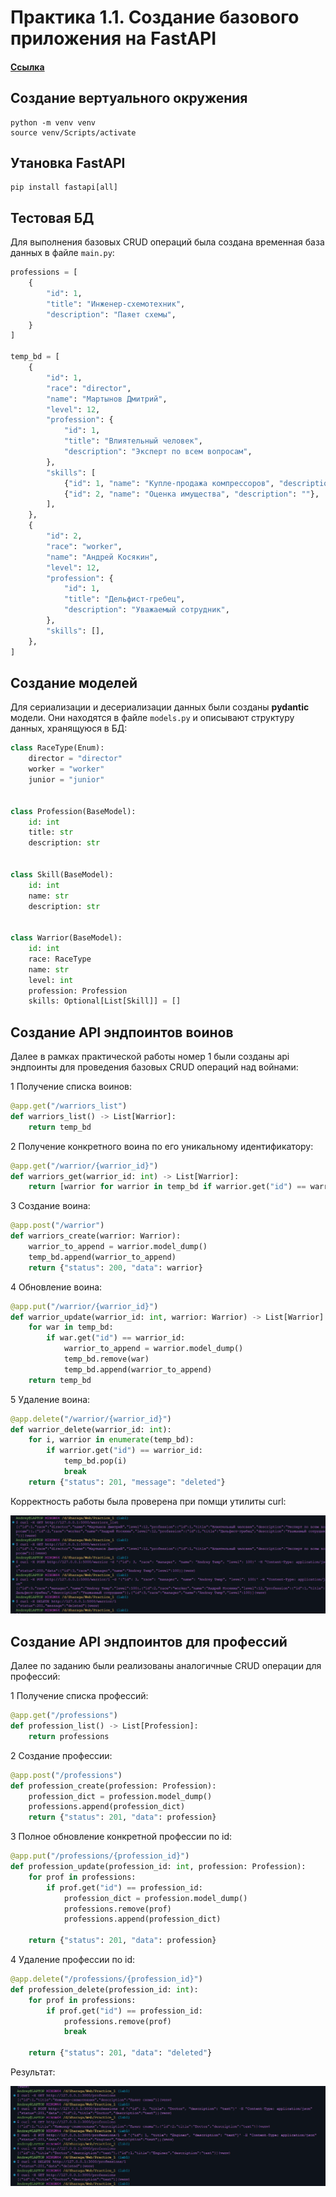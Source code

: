 # Практика 1.1. Создание базового приложения на FastAPI

#### [Ссылка](https://github.com/KotovshchikovAndrey/ITMOWeb/tree/master/Practice_1)

## Создание вертуального окружения

```
python -m venv venv
source venv/Scripts/activate
```

## Утановка FastAPI

```
pip install fastapi[all]
```

## Тестовая БД

Для выполнения базовых CRUD операций была создана временная база данных в файле `main.py`:

```python
professions = [
    {
        "id": 1,
        "title": "Инженер-схемотехник",
        "description": "Паяет схемы",
    }
]

temp_bd = [
    {
        "id": 1,
        "race": "director",
        "name": "Мартынов Дмитрий",
        "level": 12,
        "profession": {
            "id": 1,
            "title": "Влиятельный человек",
            "description": "Эксперт по всем вопросам",
        },
        "skills": [
            {"id": 1, "name": "Купле-продажа компрессоров", "description": ""},
            {"id": 2, "name": "Оценка имущества", "description": ""},
        ],
    },
    {
        "id": 2,
        "race": "worker",
        "name": "Андрей Косякин",
        "level": 12,
        "profession": {
            "id": 1,
            "title": "Дельфист-гребец",
            "description": "Уважаемый сотрудник",
        },
        "skills": [],
    },
]
```

## Создание моделей

Для сериализации и десериализации данных были созданы **pydantic** модели. Они находятся в файле `models.py` и описывают структуру данных, хранящуюся в БД:

```python
class RaceType(Enum):
    director = "director"
    worker = "worker"
    junior = "junior"


class Profession(BaseModel):
    id: int
    title: str
    description: str


class Skill(BaseModel):
    id: int
    name: str
    description: str


class Warrior(BaseModel):
    id: int
    race: RaceType
    name: str
    level: int
    profession: Profession
    skills: Optional[List[Skill]] = []
```

## Создание API эндпоинтов воинов

Далее в рамках практической работы номер 1 были созданы api эндпоинты для
проведения базовых CRUD операций над войнами:

1 Получение списка воинов:

```python
@app.get("/warriors_list")
def warriors_list() -> List[Warrior]:
    return temp_bd
```

2 Получение конкретного воина по его уникальному идентификатору:

```python
@app.get("/warrior/{warrior_id}")
def warriors_get(warrior_id: int) -> List[Warrior]:
    return [warrior for warrior in temp_bd if warrior.get("id") == warrior_id]
```

3 Создание воина:

```python
@app.post("/warrior")
def warriors_create(warrior: Warrior):
    warrior_to_append = warrior.model_dump()
    temp_bd.append(warrior_to_append)
    return {"status": 200, "data": warrior}
```

4 Обновление воина:

```python
@app.put("/warrior/{warrior_id}")
def warrior_update(warrior_id: int, warrior: Warrior) -> List[Warrior]:
    for war in temp_bd:
        if war.get("id") == warrior_id:
            warrior_to_append = warrior.model_dump()
            temp_bd.remove(war)
            temp_bd.append(warrior_to_append)
    return temp_bd
```


5 Удаление воина:

```python
@app.delete("/warrior/{warrior_id}")
def warrior_delete(warrior_id: int):
    for i, warrior in enumerate(temp_bd):
        if warrior.get("id") == warrior_id:
            temp_bd.pop(i)
            break
    return {"status": 201, "message": "deleted"}
```

Корректность работы была проверена при помщи утилиты curl:

![](assets/practice1.1/curl_results.png)

## Создание API эндпоинтов для профессий

Далее по заданию были реализованы аналогичные CRUD операции для профессий:

1 Получение списка профессий:

```python
@app.get("/professions")
def profession_list() -> List[Profession]:
    return professions
```

2 Создание профессии:

```python
@app.post("/professions")
def profession_create(profession: Profession):
    profession_dict = profession.model_dump()
    professions.append(profession_dict)
    return {"status": 201, "data": profession}
```

3 Полное обновление конкретной профессии по id:

```python
@app.put("/professions/{profession_id}")
def profession_update(profession_id: int, profession: Profession):
    for prof in professions:
        if prof.get("id") == profession_id:
            profession_dict = profession.model_dump()
            professions.remove(prof)
            professions.append(profession_dict)

    return {"status": 201, "data": profession}
```

4 Удаление профессии по id:

```python
@app.delete("/professions/{profession_id}")
def profession_delete(profession_id: int):
    for prof in professions:
        if prof.get("id") == profession_id:
            professions.remove(prof)
            break

    return {"status": 201, "data": "deleted"}
```

Результат:

![](assets/practice1.1/profession_results.png)